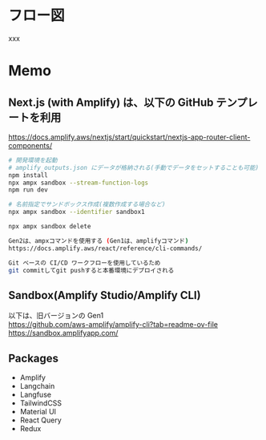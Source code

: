 # フロー図

xxx

# Memo

## Next.js (with Amplify) は、以下の GitHub テンプレートを利用

https://docs.amplify.aws/nextjs/start/quickstart/nextjs-app-router-client-components/

```bash
# 開発環境を起動
# amplify_outputs.json にデータが格納される(手動でデータをセットすることも可能)
npm install
npx ampx sandbox --stream-function-logs
npm run dev

# 名前指定でサンドボックス作成(複数作成する場合など)
npx ampx sandbox --identifier sandbox1

npx ampx sandbox delete
```

```bash
Gen2は、ampxコマンドを使用する (Gen1は、amplifyコマンド)
https://docs.amplify.aws/react/reference/cli-commands/
```

```bash
Git ベースの CI/CD ワークフローを使用しているため
git commitしてgit pushすると本番環境にデプロイされる
```

## Sandbox(Amplify Studio/Amplify CLI)

以下は、旧バージョンの Gen1<br>
https://github.com/aws-amplify/amplify-cli?tab=readme-ov-file<br>
https://sandbox.amplifyapp.com/

## Packages

- Amplify
- Langchain
- Langfuse
- TailwindCSS
- Material UI
- React Query
- Redux